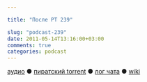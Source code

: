 ```yaml
---

title: "После РТ 239"

slug: "podcast-239"
date: 2011-05-14T13:16:00+03:00
comments: true
categories: podcast
---
```

[аудио](http://cdn.radio-t.com/rt239post.mp3) ● [пиратский torrent](http://pirates.radio-t.com/torrents/rt239post.mp3.torrent) ● [лог чата](http://chat.radio-t.com/logs/radio-t-239.html) ● [wiki](http://wiki.radio-t.com/%D0%9F%D0%BE%D1%81%D0%BB%D0%B5_%D0%A0%D0%A2_239)<audio src="http://cdn.radio-t.com/rt239post.mp3" preload="none">
